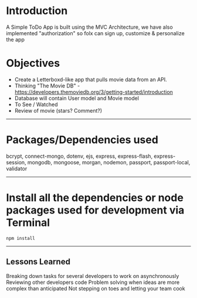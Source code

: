 # Introduction

A Simple ToDo App is built using the MVC Architecture, we have also implemented "authorization" so folx can sign up, customize & personalize the app 

# Objectives
- Create a Letterboxd-like app that pulls movie data from an API.
- Thinking "The Movie DB" - https://developers.themoviedb.org/3/getting-started/introduction
- Database will contain User model and Movie model
- To See / Watched
- Review of movie (stars? Comment?)

---

# Packages/Dependencies used 

bcrypt, connect-mongo, dotenv, ejs, express, express-flash, express-session, mongodb, mongoose, morgan, nodemon, passport, passport-local, validator

---

# Install all the dependencies or node packages used for development via Terminal

`npm install` 

---
 

## Lessons Learned
Breaking down tasks for several developers to work on asynchronously
Reviewing other developers code 
Problem solving when ideas are more complex than anticipated
Not stepping on toes and letting your team cook


